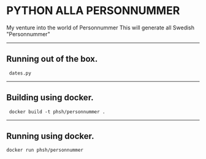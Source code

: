 PYTHON ALLA PERSONNUMMER
===========================

My venture into the world of Personnummer
This will generate all Swedish "Personnummer"

----------
Running out of the box. 
----------
```
 dates.py
```
----------
Building using docker.
----------
```
 docker build -t phsh/personnummer . 
```
----------
Running using docker.
----------
```
docker run phsh/personnummer
```